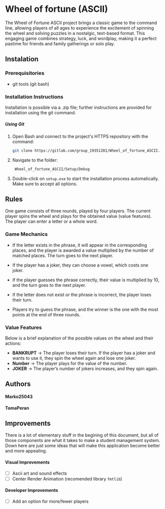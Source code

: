 # Wheel of fortune (ASCII)

The Wheel of Fortune ASCII project brings a classic game to the command line, allowing players of all ages to experience the excitement of spinning the wheel and solving puzzles in a nostalgic, text-based format. This engaging game combines strategy, luck, and wordplay, making it a perfect pastime for friends and family gatherings or solo play.


## Instalation

### Prerequisitories

* git tools (git bash)


### Installation Instructions

Installation is possible via a .zip file; further instructions are provided for installation using the git command.

##### Using Git

1. Open Bash and connect to the project's HTTPS repository with the command:

   ```bash
   git clone https://gitlab.com/group_19351201/Wheel_of_fortune_ASCII.git


2. Navigate to the folder:

   ```bash
    Wheel_of_fortune_ASCII/Setup/Debug


3. Double-click on `setup.exe` to start the installation process automatically. Make sure to accept all options.


## Rules

One game consists of three rounds, played by four players. The current player spins the wheel and plays for the obtained value (value features). The player can enter a letter or a whole word.

### Game Mechanics

- If the letter exists in the phrase, it will appear in the corresponding places, and the player is awarded a value multiplied by the number of matched places. The turn goes to the next player.
- If the player has a joker, they can choose a vowel, which costs one joker.
- If the player guesses the phrase correctly, their value is multiplied by 10, and the turn goes to the next player.

- If the letter does not exist or the phrase is incorrect, the player loses their turn.
- Players try to guess the phrase, and the winner is the one with the most points at the end of three rounds.

### Value Features

Below is a brief explanation of the possible values on the wheel and their actions:

- **BANKRUPT** -> The player loses their turn. If the player has a joker and wants to use it, they spin the wheel again and lose one joker.
- **Number** -> The player plays for the value of the number.
- **JOKER** -> The player’s number of jokers increases, and they spin again.



## Authors
#### Marko25043
#### TomaPeran


## Improvements
There is a lot of elementary stuff in the begining of this document, but all of those components are what it takes to make a student management system. Down here are just some ideas that will make this application become better and more appealing.

#### Visual Improvements
- [ ] Ascii art and sound effects
- [ ] Center Render Animation (recomended library `fmtlib`)

#### Developer Improvements
- [ ] Add an option for more/fewer players